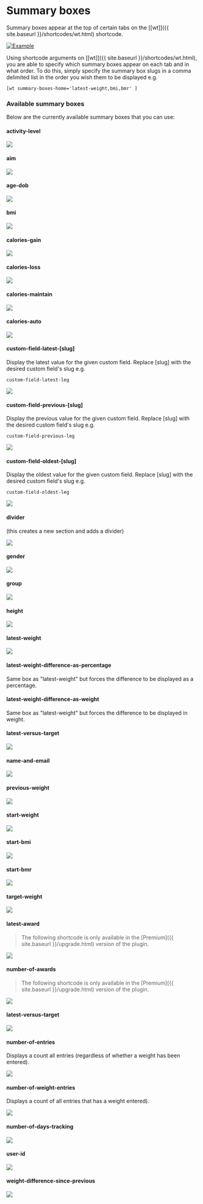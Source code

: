 # Summary boxes

Summary boxes appear at the top of certain tabs on the [[wt]]({{ site.baseurl }}/shortcodes/wt.html) shortcode.

[![Example](/assets/images/component-example.png)](/assets/images/component-example.png)

Using shortcode arguments on [[wt]]({{ site.baseurl }}/shortcodes/wt.html), you are able to specify which summary boxes appear on each tab and in what order. To do this, simply specify the summary box slugs in a comma delimited list in the order you wish them to be displayed e.g.

    [wt summary-boxes-home='latest-weight,bmi,bmr' ]

### Available summary boxes

Below are the currently available summary boxes that you can use:

#### activity-level

[![](/assets/images/component-activity-level.png)](/assets/images/component-activity-level.png)

#### aim

[![](/assets/images/component-aim.png)](/assets/images/component-aim.png)

#### age-dob

[![](/assets/images/component-age-dob.png)](/assets/images/component-age-dob.png)

#### bmi

[![](/assets/images/component-bmi.png)](/assets/images/component-bmi.png)

#### calories-gain

[![](/assets/images/component-calories-gain.png)](/assets/images/component-calories-gain.png)

#### calories-loss

[![](/assets/images/component-calories-loss.png)](/assets/images/component-calories-loss.png)

#### calories-maintain

[![](/assets/images/component-calories-maintain.png)](/assets/images/component-calories-maintain.png)

#### calories-auto

[![](/assets/images/component-calories-auto.png)](/assets/images/component-calories-auto.png)

#### custom-field-latest-[slug]

Display the latest value for the given custom field. Replace [slug] with the desired custom field's slug e.g.

    custom-field-latest-leg

[![](/assets/images/component-custom-field-previous.png)](/assets/images/component-custom-field-previous.png)

#### custom-field-previous-[slug]

Display the previous value for the given custom field. Replace [slug] with the desired custom field's slug e.g.

    custom-field-previous-leg

[![](/assets/images/component-custom-field-previous.png)](/assets/images/component-custom-field-previous.png)

#### custom-field-oldest-[slug]

Display the oldest value for the given custom field. Replace [slug] with the desired custom field's slug e.g.

    custom-field-oldest-leg

[![](/assets/images/component-custom-field-oldest.png)](/assets/images/component-custom-field-oldest.png)


#### divider

(this creates a new section and adds a divider)

[![](/assets/images/component-divider.png)](/assets/images/component-divider.png)

#### gender

[![](/assets/images/component-gender.png)](/assets/images/component-gender.png)

#### group

[![](/assets/images/component-group.png)](/assets/images/component-group.png)

#### height

[![](/assets/images/component-height.png)](/assets/images/component-height.png)

#### latest-weight

[![](/assets/images/component-latest-weight.png)](/assets/images/component-latest-weight.png)

#### latest-weight-difference-as-percentage

Same box as "latest-weight" but forces the difference to be displayed as a percentage.

#### latest-weight-difference-as-weight

Same box as "latest-weight" but forces the difference to be displayed in weight. 

#### latest-versus-target

[![](/assets/images/component-latest-versus-target.png)](/assets/images/component-latest-versus-target.png)

#### name-and-email

[![](/assets/images/component-name-and-email.png)](/assets/images/component-name-and-email.png)

#### previous-weight

[![](/assets/images/component-previous-weight.png)](/assets/images/component-previous-weight.png)

#### start-weight

[![](/assets/images/component-start-weight.png)](/assets/images/component-start-weight.png)

#### start-bmi

[![](/assets/images/component-start-bmi.png)](/assets/images/component-start-bmi.png)

#### start-bmr

[![](/assets/images/component-start-bmr.png)](/assets/images/component-start-bmr.png)


#### target-weight

[![](/assets/images/component-target.png)](/assets/images/component-target.png)

#### latest-award

> The following shortcode is only available in the [Premium]({{ site.baseurl }}/upgrade.html) version of the plugin.

[![](/assets/images/component-latest-award.png)](/assets/images/component-latest-award.png)

#### number-of-awards

> The following shortcode is only available in the [Premium]({{ site.baseurl }}/upgrade.html) version of the plugin.

[![](/assets/images/component-number-of-awards.png)](/assets/images/component-number-of-awards.png)

#### latest-versus-target

[![](/assets/images/component-latest-versus-target.png)](/assets/images/component-latest-versus-target.png)

#### number-of-entries

Displays a count all entries (regardless of whether a weight has been entered).

[![](/assets/images/component-number-of-entries.png)](/assets/images/component-number-of-entries.png)

#### number-of-weight-entries

Displays a count of all entries that has a weight entered).

[![](/assets/images/component-number-of-weight-entries.png)](/assets/images/component-number-of-weight-entries.png)

#### number-of-days-tracking

[![](/assets/images/component-number-of-days-tracking.png)](/assets/images/component-number-of-days-tracking.png)
	
#### user-id

[![](/assets/images/component-user-id.png)](/assets/images/component-user-id.png)								
									
#### weight-difference-since-previous

[![](/assets/images/component-weight-difference-since-previous.png)](/assets/images/component-weight-difference-since-previous.png)								
								